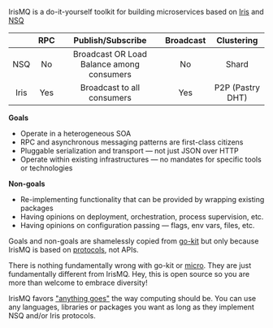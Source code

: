 IrisMQ is a do-it-yourself toolkit for building microservices based on [Iris](https://github.com/ibmendoza/project-iris) and [NSQ](http://nsq.io)

|      | RPC  | Publish/Subscribe                           |Broadcast     |Clustering       |
|:----:|:----:|:-------------------------------------------:|:------------:|:---------------:|
| NSQ  | No   | Broadcast OR Load Balance among consumers   |      No      |   Shard         |
| Iris | Yes  | Broadcast to all consumers                  |      Yes     |P2P (Pastry DHT) |


**Goals**

- Operate in a heterogeneous SOA
- RPC and asynchronous messaging patterns are first-class citizens
- Pluggable serialization and transport — not just JSON over HTTP
- Operate within existing infrastructures — no mandates for specific tools or technologies

**Non-goals**

- Re-implementing functionality that can be provided by wrapping existing packages
- Having opinions on deployment, orchestration, process supervision, etc.
- Having opinions on configuration passing — flags, env vars, files, etc.

Goals and non-goals are shamelessly copied from [go-kit](http://engineering.dailymotion.com/our-way-to-go) but only because IrisMQ is based on [protocols](https://medium.com/this-is-not-a-monad-tutorial/interview-with-jesper-louis-andersen-about-erlang-haskell-ocaml-go-idris-the-jvm-software-and-b0de06440fbd#), not APIs.

There is nothing fundamentally wrong with go-kit or [micro](https://github.com/micro/micro). They are just fundamentally different from IrisMQ. Hey, this is open source so you are more than welcome to embrace diversity!

IrisMQ favors ["anything goes"](https://en.wikipedia.org/wiki/Epistemological_anarchism) the way computing should be. You can use any languages, libraries or packages you want as long as they implement NSQ and/or Iris protocols.
